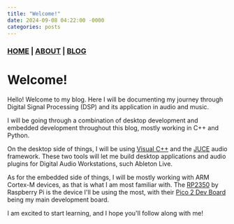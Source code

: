 ```yaml
---
title: "Welcome!"
date: 2024-09-08 04:22:00 -0000
categories: posts
---
```


### [HOME](./) | [ABOUT](/about) | [BLOG](/blog)

# Welcome!

Hello! Welcome to my blog. Here I will be documenting my journey through Digital Signal Processing (DSP) and its application in audio and music.


I will be going through a combination of desktop development and embedded development throughout this blog, mostly working in C++ and Python.


On the desktop side of things, I will be using [Visual C++](https://visualstudio.microsoft.com/vs/features/cplusplus/) and the [JUCE](https://juce.com/) audio framework. 
These two tools will let me build desktop applications and audio plugins for Digital Audio Workstations, such Ableton Live.


As for the embedded side of things, I will be mostly working with ARM Cortex-M devices, as that is what I am most familiar with. The [RP2350](https://www.raspberrypi.com/products/rp2350/) 
by Raspberry Pi is the device I'll be using the most, with their [Pico 2 Dev Board](https://www.raspberrypi.com/products/raspberry-pi-pico-2/) being my main development board.


I am excited to start learning, and I hope you'll follow along with me!
